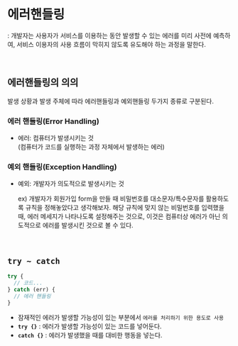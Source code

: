# 에러핸들링
: 개발자는 사용자가 서비스를 이용하는 동안 발생할 수 있는 에러를 미리 사전에 예측하여, 서비스 이용자의 사용 흐름이 막히지 않도록 유도해야 하는 과정을 말한다.

<br>

## 에러핸들링의 의의
발생 상황과 발생 주체에 따라 에러핸들링과 예외핸들링 두가지 종류로 구분된다.

### 에러 핸들링(Error Handling)
- 에러: 컴퓨터가 발생시키는 것 <br>
(컴퓨터가 코드를 실행하는 과정 자체에서 발생하는 에러)

### 예외 핸들링(Exception Handling) 
- 예외: 개발자가 의도적으로 발생시키는 것 <br>

  ex) 개발자가 회원가입 form을 만들 때 비밀번호를 대소문자/특수문자를 활용하도록 규칙을 정해놓았다고 생각해보자.
  해당 규칙에 맞지 않는 비밀번호를 입력했을 때, 에러 메세지가 나타나도록 설정해주는 것으로,
  이것은 컴퓨터상 에러가 아닌 의도적으로 에러를 발생시킨 것으로 볼 수 있다.


<br>

## `try ~ catch`

```javascript
try {
  // 코드...
} catch (err) {
  // 에러 핸들링
}
```

- 잠재적인 에러가 발생할 가능성이 있는 부분에서 `에러를 처리하기 위한 용도로 사용`
- **`try {}`** : 에러가 발생할 가능성이 있는 코드를 넣어둔다.
- **`catch {}`** : 에러가 발생했을 때를 대비한 행동을 넣는다.